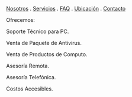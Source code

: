 [Nosotros](./nosotros.md) . [Servicios](./servicios.md) . [FAQ](FAQ.md) . [Ubicación](ubicacion.md) . [Contacto](./contacto.md)

Ofrecemos:

Soporte Técnico para PC.

Venta de Paquete de Antivirus.

Venta de Productos de Computo.

Asesoría Remota.

Asesoría Telefónica.

Costos Accesibles.
